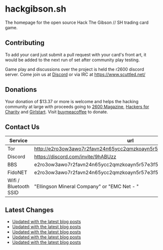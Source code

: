 # hackgibson.sh
The homepage for the open source Hack The Gibson // SH trading card game.


## Contributing

To add your card just submit a pull request with your card's front art, it would be added to the next run of set after community play testing.

Game play and discussions over the project is held the r2600 discord server. Come join us at [Discord](https://discord.com/invite/9hABUzz) or via IRC at https://www.scuttled.net/


## Donations

Your donation of $13.37 or more is welcome and helps the hacking community at large with proceeds going to [2600 Magazine](https://2600.com/), [Hackers for Charity](https://hackersforcharity.org) and [Girlstart](https://girlstart.org).  Visit [buymeacoffee](https://www.buymeacoffee.com/hackgibson.sh) to donate.


## Contact Us

Service | url
-|-
Tor | http://e2ro3ow3awo7r2favn24n65ycc2qmzkoayn5r57e3f56nvjwdcgg32ad.onion
Discord | https://discord.com/invite/9hABUzz
BBS | e2ro3ow3awo7r2favn24n65ycc2qmzkoayn5r57e3f56nvjwdcgg32ad.onion:23
FidoNET | e2ro3ow3awo7r2favn24n65ycc2qmzkoayn5r57e3f56nvjwdcgg32ad.onion:24554
Wifi / Bluetooth SSID | "Ellingson Mineral Company" or "EMC Net - <fidonet address>"

## Latest Changes
<!-- BLOG-POST-LIST:START -->
- [Updated with the latest blog posts](https://github.com/DFW2600/hackgibson.sh/commit/f0e6eb704cb536597e2638c28679e00c7575689a)
- [Updated with the latest blog posts](https://github.com/DFW2600/hackgibson.sh/commit/b9f9faf7d5045e20398f2e5349d2ef1fed37cae3)
- [Updated with the latest blog posts](https://github.com/DFW2600/hackgibson.sh/commit/1ef23fbbb404fd3db7cc2b67af195f8303c812d3)
- [Updated with the latest blog posts](https://github.com/DFW2600/hackgibson.sh/commit/38548a9b34dee56dbf36d839beb2a50acf6aa7c8)
- [Updated with the latest blog posts](https://github.com/DFW2600/hackgibson.sh/commit/a397c81a6844575218aa9011210cce711a7208ae)
<!-- BLOG-POST-LIST:END -->
